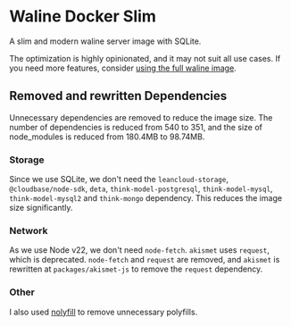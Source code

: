 # Waline Docker Slim

A slim and modern waline server image with SQLite.

The optimization is highly opinionated, and it may not suit all use cases. If you need more features, consider [using the full waline image](https://waline.js.org/guide/deploy/vps.html#docker-%E9%83%A8%E7%BD%B2).

## Removed and rewritten Dependencies

Unnecessary dependencies are removed to reduce the image size. The number of dependencies is reduced from 540 to 351, and the size of node_modules is reduced from 180.4MB to 98.74MB.

### Storage

Since we use SQLite, we don't need the `leancloud-storage`, `@cloudbase/node-sdk`, `deta`, `think-model-postgresql`, `think-model-mysql`, `think-model-mysql2` and `think-mongo` dependency. This reduces the image size significantly.

### Network

As we use Node v22, we don't need `node-fetch`. `akismet` uses `request`, which is deprecated. `node-fetch` and `request` are removed, and `akismet` is rewritten at `packages/akismet-js` to remove the `request` dependency.

### Other

I also used [nolyfill](https://github.com/sukkaw/nolyfill) to remove unnecessary polyfills.
